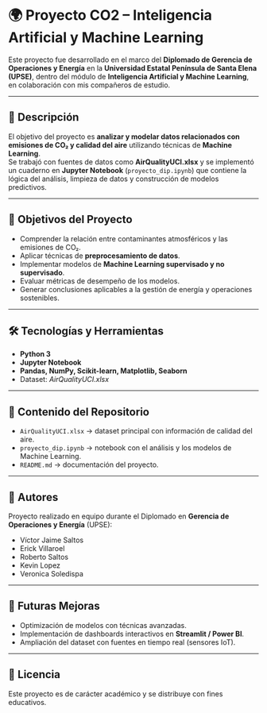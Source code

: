 # 🌍 Proyecto CO2 – Inteligencia Artificial y Machine Learning

Este proyecto fue desarrollado en el marco del **Diplomado de Gerencia de Operaciones y Energía** en la **Universidad Estatal Península de Santa Elena (UPSE)**, dentro del módulo de **Inteligencia Artificial y Machine Learning**, en colaboración con mis compañeros de estudio.

---

## 📌 Descripción

El objetivo del proyecto es **analizar y modelar datos relacionados con emisiones de CO₂ y calidad del aire** utilizando técnicas de **Machine Learning**.  
Se trabajó con fuentes de datos como **AirQualityUCI.xlsx** y se implementó un cuaderno en **Jupyter Notebook** (`proyecto_dip.ipynb`) que contiene la lógica del análisis, limpieza de datos y construcción de modelos predictivos.

---

## 🎯 Objetivos del Proyecto
- Comprender la relación entre contaminantes atmosféricos y las emisiones de CO₂.  
- Aplicar técnicas de **preprocesamiento de datos**.  
- Implementar modelos de **Machine Learning supervisado y no supervisado**.  
- Evaluar métricas de desempeño de los modelos.  
- Generar conclusiones aplicables a la gestión de energía y operaciones sostenibles.  

---

## 🛠️ Tecnologías y Herramientas
- **Python 3**  
- **Jupyter Notebook**  
- **Pandas, NumPy, Scikit-learn, Matplotlib, Seaborn**  
- Dataset: *AirQualityUCI.xlsx*  

---

## 📂 Contenido del Repositorio
- `AirQualityUCI.xlsx` → dataset principal con información de calidad del aire.  
- `proyecto_dip.ipynb` → notebook con el análisis y los modelos de Machine Learning.  
- `README.md` → documentación del proyecto.  

---

## 👥 Autores
Proyecto realizado en equipo durante el Diplomado en **Gerencia de Operaciones y Energía** (UPSE):

- Víctor Jaime Saltos  
- Erick Villaroel
- Roberto Saltos
- Kevin Lopez
- Veronica Soledispa

---

## 🚀 Futuras Mejoras
- Optimización de modelos con técnicas avanzadas.  
- Implementación de dashboards interactivos en **Streamlit / Power BI**.  
- Ampliación del dataset con fuentes en tiempo real (sensores IoT).  

---

## 📜 Licencia
Este proyecto es de carácter académico y se distribuye con fines educativos.
